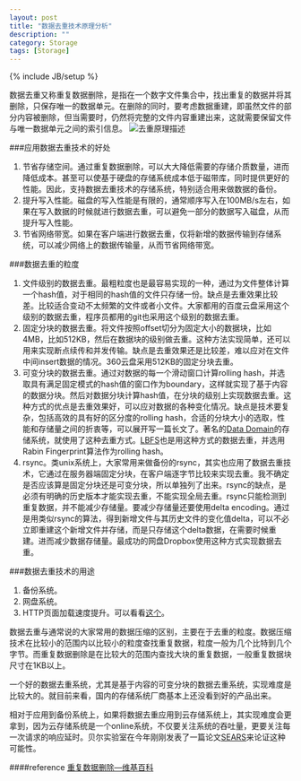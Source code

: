 ```yaml
---
layout: post
title: "数据去重技术原理分析"
description: ""
category: Storage
tags: [Storage]
---
```

{% include JB/setup %}

数据去重又称重复数据删除，是指在一个数字文件集合中，找出重复的数据并将其删除，只保存唯一的数据单元。在删除的同时，要考虑数据重建，即虽然文件的部分内容被删除，但当需要时，仍然将完整的文件内容重建出来，这就需要保留文件与唯一数据单元之间的索引信息。
![去重原理描述][1]

###应用数据去重技术的好处

 1. 节省存储空间。通过重复数据删除，可以大大降低需要的存储介质数量，进而降低成本。甚至可以使基于硬盘的存储系统成本低于磁带库，同时提供更好的性能。因此，支持数据去重技术的存储系统，特别适合用来做数据的备份。
 2. 提升写入性能。磁盘的写入性能是有限的，通常顺序写入在100MB/s左右，如果在写入数据的时候就进行数据去重，可以避免一部分的数据写入磁盘，从而提升写入性能。
 3. 节省网络带宽。如果在客户端进行数据去重，仅将新增的数据传输到存储系统，可以减少网络上的数据传输量，从而节省网络带宽。

###数据去重的粒度

 1. 文件级别的数据去重。最粗粒度也是最容易实现的一种，通过为文件整体计算一个hash值，对于相同的hash值的文件只存储一份。缺点是去重效果比较差。比较适合变动不太频繁的文件或者小文件。大家都用的百度云盘采用这个级别的数据去重，程序员都用的git也采用这个级别的数据去重。
 2. 固定分块的数据去重。将文件按照offset切分为固定大小的数据块，比如4MB，比如512KB，然后在数据块的级别做去重。这种方法实现简单，还可以用来实现断点续传和并发传输。缺点是去重效果还是比较差，难以应对在文件中间insert数据的情况。360云盘采用512KB的固定分块去重。
 3. 可变分块的数据去重。通过对数据的每一个滑动窗口计算rolling hash，并选取具有满足固定模式的hash值的窗口作为boundary，这样就实现了基于内容的数据分块。然后对数据分块计算hash值，在分块的级别上实现数据去重。这种方式的优点是去重效果好，可以应对数据的各种变化情况。缺点是技术要复杂，包括高效的具有好的区分度的rolling hash，合适的分块大小的选取，性能和存储量之间的折衷等，可以展开写一篇长文了。著名的[Data Domain][2]的存储系统，就使用了这种去重方式。[LBFS][3]也是用这种方式的数据去重，并选用Rabin Fingerprint算法作为rolling hash。
 4. rsync。类unix系统上，大家常用来做备份的rsync，其实也应用了数据去重技术，它通过在服务器端固定分块，在客户端逐字节比较来实现去重。我不确定是否应该算是固定分块还是可变分块，所以单独列了出来。rsync的缺点，是必须有明确的历史版本才能实现去重，不能实现全局去重。rsync只能检测到重复数据，并不能减少存储量。要减少存储量还要使用delta encoding。通过是用类似rsync的算法，得到新增文件与其历史文件的变化值delta，可以不必立即重建这个新增文件并存储，而是只存储这个delta数据，在需要时候重建。进而减少数据存储量。最成功的网盘Dropbox使用这种方式实现数据去重。

###数据去重技术的用途

 1. 备份系统。
 2. 网盘系统。
 3. HTTP页面加载速度提升。可以看看[这个][4]。
 
数据去重与通常说的大家常用的数据压缩的区别，主要在于去重的粒度。数据压缩技术在比较小的范围内以比较小的粒度查找重复数据，粒度一般为几个比特到几个字节。而重复数据删除是在比较大的范围内查找大块的重复数据，一般重复数据块尺寸在1KB以上。

一个好的数据去重系统，尤其是基于内容的可变分块的数据去重系统，实现难度是比较大的。就目前来看，国内的存储系统厂商基本上还没看到好的产品出来。

相对于应用到备份系统上，如果将数据去重应用到云存储系统上，其实现难度会更拿到，因为云存储系统是一个online系统，不仅要关注系统的吞吐量，更要关注每一次请求的响应延时。贝尔实验室在今年刚刚发表了一篇论文[SEARS][5]来论证这种可能性。

####reference
[重复数据删除—维基百科][6]


  [1]: http://7lryjt.com1.z0.glb.clouddn.com/dedup.png
  [2]: http://www.emc.com/domains/datadomain/index.htm
  [3]: http://cis.poly.edu/cs623/lbfs.pdf
  [4]: https://code.google.com/p/diffable/
  [5]: http://arxiv.org/pdf/1508.01182.pdf
  [6]: https://zh.wikipedia.org/wiki/%E9%87%8D%E5%A4%8D%E6%95%B0%E6%8D%AE%E5%88%A0%E9%99%A4
